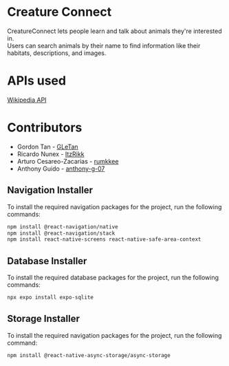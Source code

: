 # Creature Connect

CreatureConnect lets people learn and talk about animals they're interested in.  
Users can search animals by their name to find information like their habitats, descriptions, and images.



# APIs used

[Wikipedia API](https://en.wikipedia.org/w/api.php)

# Contributors
* Gordon Tan - [GLeTan](https://github.com/GLeTan)
* Ricardo Nunex - [ItzRikk](https://github.com/ItzRikk)
* Arturo Cesareo-Zacarias - [rumkkee](https://github.com/rumkkee)
* Anthony Guido - [anthony-g-07](https://github.com/anthony-g-07)


## Navigation Installer

To install the required navigation packages for the project, run the following commands:

```bash
npm install @react-navigation/native
npm install @react-navigation/stack
npm install react-native-screens react-native-safe-area-context
```

## Database Installer

To install the required database packages for the project, run the following commands:

```bash
npx expo install expo-sqlite
```

## Storage Installer

To install the required navigation packages for the project, run the following command:

```bash
npm install @react-native-async-storage/async-storage
```
